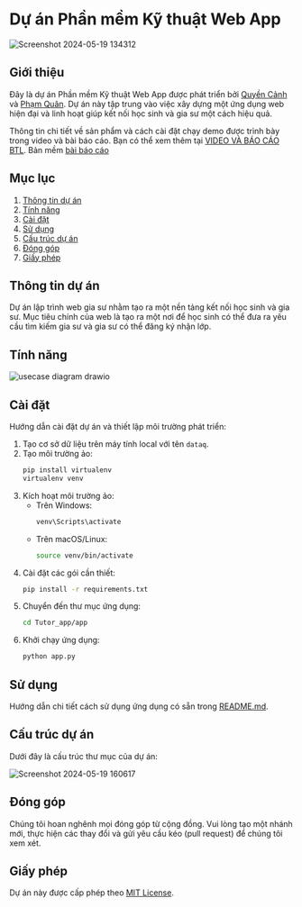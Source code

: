 # Dự án Phần mềm Kỹ thuật Web App

![Screenshot 2024-05-19 134312](https://github.com/quyencanh203/Web-App-Software-Engineering-/assets/125014823/84ea2cf5-e7d1-404f-ac34-ce8fc9a5cfc4)

## Giới thiệu

Đây là dự án Phần mềm Kỹ thuật Web App được phát triển bởi [Quyền Cảnh](https://github.com/quyencanh203) và [Phạm Quân](https://github.com/hquan3404). Dự án này tập trung vào việc xây dựng một ứng dụng web hiện đại và linh hoạt giúp kết nối học sinh và gia sư một cách hiệu quả.

Thông tin chi tiết về sản phẩm và cách cài đặt chạy demo được trình bày trong video và bài báo cáo. Bạn có thể xem thêm tại [VIDEO VÀ BÁO CÁO BTL](https://drive.google.com/drive/folders/16rZRvvGM9Y5cE_o_7BkkvhTaqto2yB-O?usp=sharing).
Bản mềm [bài báo cáo](https://excellent-zebu-ec6.notion.site/B-O-C-O-C-NG-NGH-PH-N-M-M-e4ea19d3a7e9472bb68893c4257997fd?pvs=4) 

## Mục lục

1. [Thông tin dự án](#thông-tin-dự-án)
2. [Tính năng](#tính-năng)
3. [Cài đặt](#cài-đặt)
4. [Sử dụng](#sử-dụng)
5. [Cấu trúc dự án](#cấu-trúc-dự-án)
6. [Đóng góp](#đóng-góp)
7. [Giấy phép](#giấy-phép)

## Thông tin dự án

Dự án lập trình web gia sư nhằm tạo ra một nền tảng kết nối học sinh và gia sư. Mục tiêu chính của web là tạo ra một nơi để học sinh có thể đưa ra yêu cầu tìm kiếm gia sư và gia sư có thể đăng ký nhận lớp. 

## Tính năng
![usecase diagram drawio](https://github.com/quyencanh203/Web-App-Software-Engineering-/assets/125014823/ee891f10-2f40-4e51-a9cf-3b889664d79a)


## Cài đặt

Hướng dẫn cài đặt dự án và thiết lập môi trường phát triển:

1. Tạo cơ sở dữ liệu trên máy tính local với tên `dataq`.
2. Tạo môi trường ảo:
    ```bash
    pip install virtualenv
    virtualenv venv
    ```
3. Kích hoạt môi trường ảo:
    - Trên Windows:
        ```bash
        venv\Scripts\activate
        ```
    - Trên macOS/Linux:
        ```bash
        source venv/bin/activate
        ```
4. Cài đặt các gói cần thiết:
    ```bash
    pip install -r requirements.txt
    ```
5. Chuyển đến thư mục ứng dụng:
    ```bash
    cd Tutor_app/app
    ```
6. Khởi chạy ứng dụng:
    ```bash
    python app.py
    ```

## Sử dụng

Hướng dẫn chi tiết cách sử dụng ứng dụng có sẵn trong [README.md](https://github.com/quyencanh203/Web-App-Software-Engineering-/blob/main/README.md#L32-L33).

## Cấu trúc dự án

Dưới đây là cấu trúc thư mục của dự án:

![Screenshot 2024-05-19 160617](https://github.com/quyencanh203/Web-App-Software-Engineering-/assets/125014823/9c7b7fff-7c51-4f6e-b0f7-e32db8f5123c)


## Đóng góp

Chúng tôi hoan nghênh mọi đóng góp từ cộng đồng. Vui lòng tạo một nhánh mới, thực hiện các thay đổi và gửi yêu cầu kéo (pull request) để chúng tôi xem xét.

## Giấy phép

Dự án này được cấp phép theo [MIT License](LICENSE).
